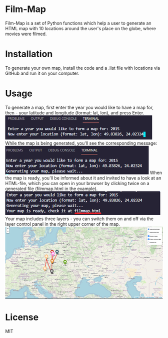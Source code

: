 # Film-Map
Film-Map is a set of Python functions which help a user to generate an HTML map with 10 locations around the user's place on the globe, where movies were filmed.
# Installation
To generate your own map, install the code and a .list file with locations via GitHub and run it on your computer.
# Usage
To generate a map, first enter the year you would like to have a map for, then - your latitude and longitude (format: lat, lon), and press Enter.
![Starting work](screen1.png?raw=true"text")
While the map is being generated, you'll see the corresponding message:
![Generating a map](screen2.png?raw=true"text")
When the map is ready, you'll be informed about it and invited to have a look at an HTML-file, which you can open in your browser by clicking twice on a generated file (filmmap.html in the example).
![Map saved as filmmap.html](screen3.png?raw=true"text")
Your map includes three layers - you can switch them on and off via the layer control panel in the right upper corner of the map.
![Working with a map](screen4.png?raw=true"text")
# License
MIT
